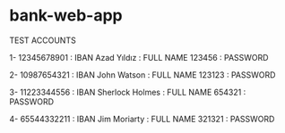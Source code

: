 # bank-web-app
TEST ACCOUNTS

1-  12345678901       : IBAN
    Azad Yıldız       : FULL NAME
    123456            : PASSWORD

2-  10987654321       : IBAN
    John Watson       : FULL NAME
    123123            : PASSWORD

3-  11223344556       : IBAN
    Sherlock Holmes   : FULL NAME
    654321            : PASSWORD

4-  65544332211       : IBAN
    Jim Moriarty      : FULL NAME
    321321            : PASSWORD
